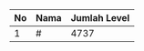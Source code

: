 | No | Nama            | Jumlah Level |
|----|-----------------|--------------|
| 1  | #    |    4737        |
